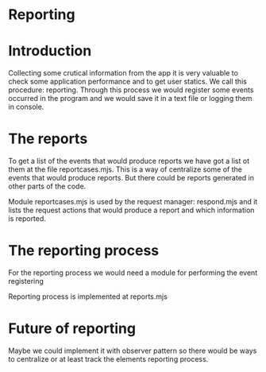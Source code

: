 Reporting
=========

# Introduction

Collecting some crutical information from the app it is very valuable to check some application performance and to get user statics. We call this procedure: reporting. Through this process we would register some events occurred in the program and we would save it in a text file or logging them in console.

# The reports

To get a list of the events that would produce reports we have got a list ot them at the file reportcases.mjs. This is a way of centralize some of the events that would produce reports. But there could be reports generated in other parts of the code.

Module reportcases.mjs is used by the request manager: respond.mjs and it lists the request actions that would produce a report and which information is reported.

# The reporting process

For the reporting process we would need a module for performing the event registering

Reporting process is implemented at reports.mjs

# Future of reporting

Maybe we could implement it with observer pattern so there would be ways to centralize or at least track the elements reporting process.